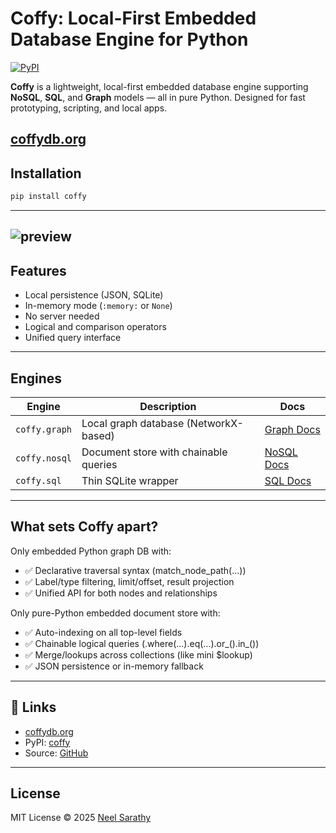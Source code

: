 # Coffy: Local-First Embedded Database Engine for Python

[![PyPI](https://img.shields.io/pypi/v/coffy)](https://pypi.org/project/coffy/)

**Coffy** is a lightweight, local-first embedded database engine supporting **NoSQL**, **SQL**, and **Graph** models — all in pure Python. Designed for fast prototyping, scripting, and local apps.

[coffydb.org](https://coffydb.org/)
---

## Installation

```bash
pip install coffy
```

---
![preview](https://github.com/nsarathy/Coffy/blob/main/assets/Coffy%20preview%20image.png)
---
## Features

- Local persistence (JSON, SQLite)
- In-memory mode (`:memory:` or `None`)
- No server needed
- Logical and comparison operators
- Unified query interface

---

## Engines

| Engine | Description | Docs |
|--------|-------------|------|
| `coffy.graph` | Local graph database (NetworkX-based) | [Graph Docs](https://github.com/nsarathy/Coffy/blob/main/Documentation/GRAPH_DOCS.md) |
| `coffy.nosql` | Document store with chainable queries | [NoSQL Docs](https://github.com/nsarathy/Coffy/blob/main/Documentation/NOSQL_DOCS.md) |
| `coffy.sql`   | Thin SQLite wrapper | [SQL Docs](https://github.com/nsarathy/Coffy/blob/main/Documentation/SQL_DOCS.md) |

---

## What sets Coffy apart?
Only embedded Python graph DB with:

- ✅ Declarative traversal syntax (match_node_path(...))
- ✅ Label/type filtering, limit/offset, result projection
- ✅ Unified API for both nodes and relationships

Only pure-Python embedded document store with:

- ✅ Auto-indexing on all top-level fields
- ✅ Chainable logical queries (.where(...).eq(...).or_().in_())
- ✅ Merge/lookups across collections (like mini $lookup)
- ✅ JSON persistence or in-memory fallback

---

## 🔗 Links

- [coffydb.org](https://coffydb.org/)
- PyPI: [coffy](https://pypi.org/project/coffy/)
- Source: [GitHub](https://github.com/nsarathy/Coffy)

---

## License

MIT License © 2025 [Neel Sarathy](https://github.com/nsarathy)
